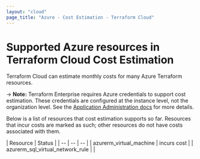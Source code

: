 ```yaml
---
layout: "cloud"
page_title: "Azure - Cost Estimation - Terraform Cloud"
---
```


# Supported Azure resources in Terraform Cloud Cost Estimation

Terraform Cloud can estimate monthly costs for many Azure Terraform resources.

-> **Note:** Terraform Enterprise requires Azure credentials to support cost estimation. These credentials are configured at the instance level, not the organization level. See the [Application Administration docs](/docs/enterprise/admin/integration.html) for more details.

Below is a list of resources that cost estimation supports so far. Resources that incur costs are marked as such; other resources do not have costs associated with them.

| Resource | Status |
| -- | -- | -- |
| azurerm_virtual_machine | incurs cost |
| azurerm_sql_virtual_network_rule | |